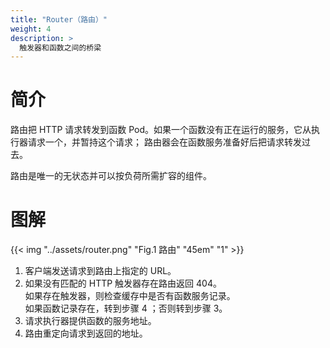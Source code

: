 ```yaml
---
title: "Router（路由）"
weight: 4
description: >
  触发器和函数之间的桥梁
---
```


# 简介

路由把 HTTP 请求转发到函数 Pod。如果一个函数没有正在运行的服务，它从执行器请求一个，并暂持这个请求；
路由器会在函数服务准备好后把请求转发过去。

路由是唯一的无状态并可以按负荷所需扩容的组件。

# 图解

{{< img "../assets/router.png" "Fig.1 路由" "45em" "1" >}}

1. 客户端发送请求到路由上指定的 URL。
2. 如果没有匹配的 HTTP 触发器存在路由返回 404。</br>
如果存在触发器，则检查缓存中是否有函数服务记录。 </br>
如果函数记录存在，转到步骤 4 ；否则转到步骤 3。
3. 请求执行器提供函数的服务地址。
4. 路由重定向请求到返回的地址。
